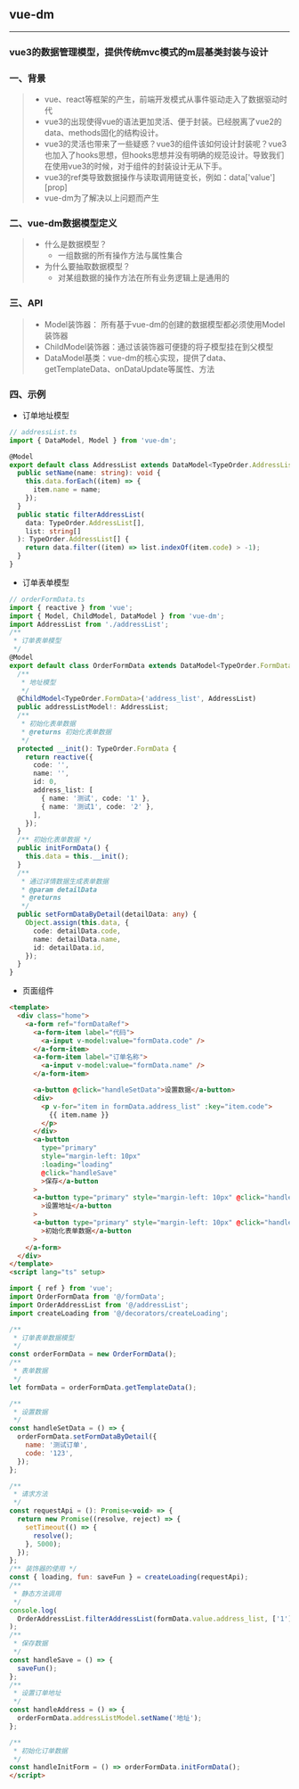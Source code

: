 ## vue-dm
---
### vue3的数据管理模型，提供传统mvc模式的m层基类封装与设计


### 一、背景
> + vue、react等框架的产生，前端开发模式从事件驱动走入了数据驱动时代
> + vue3的出现使得vue的语法更加灵活、便于封装。已经脱离了vue2的 data、methods固化的结构设计。
> + vue3的灵活也带来了一些疑惑？vue3的组件该如何设计封装呢？vue3也加入了hooks思想，但hooks思想并没有明确的规范设计。导致我们在使用vue3的时候，对于组件的封装设计无从下手。
> + vue3的ref类导致数据操作与读取调用链变长，例如：data['value'][prop]
> + vue-dm为了解决以上问题而产生


### 二、vue-dm数据模型定义

> +  什么是数据模型？
>    + 一组数据的所有操作方法与属性集合
> + 为什么要抽取数据模型？
>    + 对某组数据的操作方法在所有业务逻辑上是通用的

### 三、API

> + Model装饰器： 所有基于vue-dm的创建的数据模型都必须使用Model装饰器
> + ChildModel装饰器：通过该装饰器可便捷的将子模型挂在到父模型
> + DataModel基类：vue-dm的核心实现，提供了data、getTemplateData、onDataUpdate等属性、方法

### 四、示例

+ 订单地址模型
```typescript
// addressList.ts
import { DataModel, Model } from 'vue-dm';

@Model
export default class AddressList extends DataModel<TypeOrder.AddressList[]> {
  public setName(name: string): void {
    this.data.forEach((item) => {
      item.name = name;
    });
  }
  public static filterAddressList(
    data: TypeOrder.AddressList[],
    list: string[]
  ): TypeOrder.AddressList[] {
    return data.filter((item) => list.indexOf(item.code) > -1);
  }
}
```

+ 订单表单模型
```typescript
// orderFormData.ts
import { reactive } from 'vue';
import { Model, ChildModel, DataModel } from 'vue-dm';
import AddressList from './addressList';
/**
 * 订单表单模型
 */
@Model
export default class OrderFormData extends DataModel<TypeOrder.FormData> {
  /**
   * 地址模型
   */
  @ChildModel<TypeOrder.FormData>('address_list', AddressList)
  public addressListModel!: AddressList;
  /**
   * 初始化表单数据
   * @returns 初始化表单数据
   */
  protected __init(): TypeOrder.FormData {
    return reactive({
      code: '',
      name: '',
      id: 0,
      address_list: [
        { name: '测试', code: '1' },
        { name: '测试1', code: '2' },
      ],
    });
  }
  /** 初始化表单数据 */
  public initFormData() {
    this.data = this.__init();
  }
  /**
   * 通过详情数据生成表单数据
   * @param detailData
   * @returns
   */
  public setFormDataByDetail(detailData: any) {
    Object.assign(this.data, {
      code: detailData.code,
      name: detailData.name,
      id: detailData.id,
    });
  }
}

```


+ 页面组件
```html
<template>
  <div class="home">
    <a-form ref="formDataRef">
      <a-form-item label="代码">
        <a-input v-model:value="formData.code" />
      </a-form-item>
      <a-form-item label="订单名称">
        <a-input v-model:value="formData.name" />
      </a-form-item>

      <a-button @click="handleSetData">设置数据</a-button>
      <div>
        <p v-for="item in formData.address_list" :key="item.code">
          {{ item.name }}
        </p>
      </div>
      <a-button
        type="primary"
        style="margin-left: 10px"
        :loading="loading"
        @click="handleSave"
        >保存</a-button
      >
      <a-button type="primary" style="margin-left: 10px" @click="handleAddress"
        >设置地址</a-button
      >
      <a-button type="primary" style="margin-left: 10px" @click="handleInitForm"
        >初始化表单数据</a-button
      >
    </a-form>
  </div>
</template>
<script lang="ts" setup>

import { ref } from 'vue';
import OrderFormData from '@/formData';
import OrderAddressList from '@/addressList';
import createLoading from '@/decorators/createLoading';

/**
 * 订单表单数据模型
 */
const orderFormData = new OrderFormData();
/**
 * 表单数据
 */
let formData = orderFormData.getTemplateData();

/**
 * 设置数据
 */
const handleSetData = () => {
  orderFormData.setFormDataByDetail({
    name: '测试订单',
    code: '123',
  });
};

/**
 * 请求方法
 */
const requestApi = (): Promise<void> => {
  return new Promise((resolve, reject) => {
    setTimeout(() => {
      resolve();
    }, 5000);
  });
};
/** 装饰器的使用 */
const { loading, fun: saveFun } = createLoading(requestApi);
/**
 * 静态方法调用
 */
console.log(
  OrderAddressList.filterAddressList(formData.value.address_list, ['1'])
);
/**
 * 保存数据
 */
const handleSave = () => {
  saveFun();
};
/**
 * 设置订单地址
 */
const handleAddress = () => {
  orderFormData.addressListModel.setName('地址');
};

/**
 * 初始化订单数据
 */
const handleInitForm = () => orderFormData.initFormData();
</script>
```

